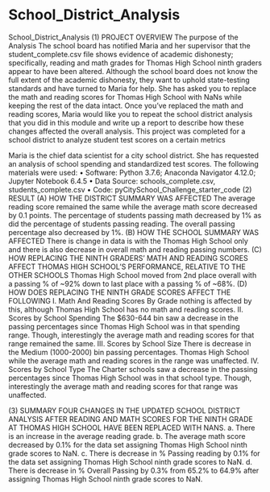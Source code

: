 # School_District_Analysis 
School_District_Analysis
(1)  PROJECT OVERVIEW
                      The purpose of the Analysis
The school board has notified Maria and her supervisor that the student_complete.csv file shows evidence of academic dishonesty; specifically, reading and math grades for Thomas High School ninth graders appear to have been altered. Although the school board does not know the full extent of the academic dishonesty, they want to uphold state-testing standards and have turned to Maria for help. She has asked you to replace the math and reading scores for Thomas High School with NaNs while keeping the rest of the data intact. Once you’ve replaced the math and reading scores, Maria would like you to repeat the school district analysis that you did in this module and write up a report to describe how these changes affected the overall analysis.
This project was completed for a school district to analyze student test scores on a certain metrics

Maria is the chief data scientist for a city school district. She has requested an analysis of school spending and standardized test scores.
The following materials were used:
•	Software: Python 3.7.6; Anaconda Navigator 4.12.0; Jupyter Notebook 6.4.5
•	Data Source: schools_complete.csv, students_complete.csv
•	Code: pyCitySchool_Challenge_starter_code
(2) RESULT
(A) HOW THE DISTRICT SUMMARY WAS AFFECTED
The average reading score remained the same while the average math score decreased by 0.1 points. The percentage of students passing math decreased by 1% as did the percentage of students passing reading. The overall passing percentage also decreased by 1%.
(B) HOW THE SCHOOL SUMMARY WAS AFFECTED
There is change in data is with the Thomas High School only and there is also decrease in overall math and reading passing numbers.
(C) HOW REPLACING THE NINTH GRADERS’ MATH AND READING SCORES AFFECT THOMAS HIGH SCHOOL’S PERFORMANCE, RELATIVE TO THE OTHER SCHOOLS
Thomas High School moved from 2nd place overall with a passing % of ~92% down to last place with a passing % of ~68%.
(D) HOW DOES REPLACING THE NINTH GRADE SCORES AFFECT THE FOLLOWING
I.	Math And Reading Scores By Grade
nothing is affected by this, although Thomas High School has no math and reading scores.
II.	Scores by School Spending
The $630-644 bin saw a decrease in the passing percentages since Thomas High School was in that spending range. Though, interestingly the average math and reading scores for that range remained the same.
III.	Scores by School Size
There is decrease in the Medium (1000-2000) bin passing percentages. Thomas High School while the average math and reading scores in the range was unaffected.
IV.	Scores by School Type
The Charter schools saw a decrease in the passing percentages since Thomas High School was in that school type. Though, interestingly the average math and reading scores for that range was unaffected.

(3)  SUMMARY
FOUR CHANGES IN THE UPDATED SCHOOL DISTRICT ANALYSIS AFTER READING AND MATH SCORES FOR THE NINTH GRADE AT THOMAS HIGH SCHOOL HAVE BEEN REPLACED WITH NANS. 
a.	There is an increase in the average reading grade.
b.	The average math score decreased by 0.1% for the data set assigning Thomas High School ninth grade scores to NaN.
c.	There is decrease in % Passing reading by 0.1% for the data set assigning Thomas High School ninth grade scores to NaN.
d.	There is decrease in % Overall Passing by 0.3% from 65.2% to 64.9% after assigning Thomas High School ninth grade scores to NaN.
